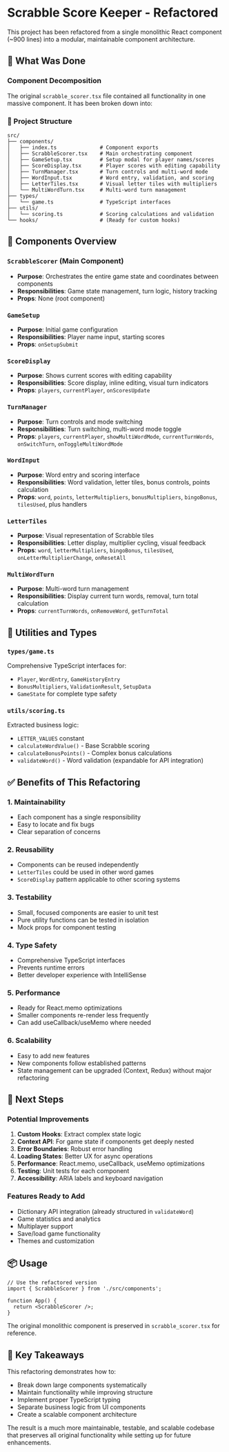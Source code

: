 # Scrabble Score Keeper - Refactored

This project has been refactored from a single monolithic React component (~900 lines) into a modular, maintainable component architecture.

## 🚀 What Was Done

### Component Decomposition
The original `scrabble_scorer.tsx` file contained all functionality in one massive component. It has been broken down into:

### 📁 Project Structure

```
src/
├── components/
│   ├── index.ts              # Component exports
│   ├── ScrabbleScorer.tsx    # Main orchestrating component
│   ├── GameSetup.tsx         # Setup modal for player names/scores
│   ├── ScoreDisplay.tsx      # Player scores with editing capability
│   ├── TurnManager.tsx       # Turn controls and multi-word mode
│   ├── WordInput.tsx         # Word entry, validation, and scoring
│   ├── LetterTiles.tsx       # Visual letter tiles with multipliers
│   └── MultiWordTurn.tsx     # Multi-word turn management
├── types/
│   └── game.ts               # TypeScript interfaces
├── utils/
│   └── scoring.ts            # Scoring calculations and validation
└── hooks/                    # (Ready for custom hooks)
```

## 🧩 Components Overview

### `ScrabbleScorer` (Main Component)
- **Purpose**: Orchestrates the entire game state and coordinates between components
- **Responsibilities**: Game state management, turn logic, history tracking
- **Props**: None (root component)

### `GameSetup`
- **Purpose**: Initial game configuration
- **Responsibilities**: Player name input, starting scores
- **Props**: `onSetupSubmit`

### `ScoreDisplay`
- **Purpose**: Shows current scores with editing capability
- **Responsibilities**: Score display, inline editing, visual turn indicators
- **Props**: `players`, `currentPlayer`, `onScoresUpdate`

### `TurnManager`
- **Purpose**: Turn controls and mode switching
- **Responsibilities**: Turn switching, multi-word mode toggle
- **Props**: `players`, `currentPlayer`, `showMultiWordMode`, `currentTurnWords`, `onSwitchTurn`, `onToggleMultiWordMode`

### `WordInput`
- **Purpose**: Word entry and scoring interface
- **Responsibilities**: Word validation, letter tiles, bonus controls, points calculation
- **Props**: `word`, `points`, `letterMultipliers`, `bonusMultipliers`, `bingoBonus`, `tilesUsed`, plus handlers

### `LetterTiles`
- **Purpose**: Visual representation of Scrabble tiles
- **Responsibilities**: Letter display, multiplier cycling, visual feedback
- **Props**: `word`, `letterMultipliers`, `bingoBonus`, `tilesUsed`, `onLetterMultiplierChange`, `onResetAll`

### `MultiWordTurn`
- **Purpose**: Multi-word turn management
- **Responsibilities**: Display current turn words, removal, turn total calculation
- **Props**: `currentTurnWords`, `onRemoveWord`, `getTurnTotal`

## 🔧 Utilities and Types

### `types/game.ts`
Comprehensive TypeScript interfaces for:
- `Player`, `WordEntry`, `GameHistoryEntry`
- `BonusMultipliers`, `ValidationResult`, `SetupData`
- `GameState` for complete type safety

### `utils/scoring.ts`
Extracted business logic:
- `LETTER_VALUES` constant
- `calculateWordValue()` - Base Scrabble scoring
- `calculateBonusPoints()` - Complex bonus calculations
- `validateWord()` - Word validation (expandable for API integration)

## ✅ Benefits of This Refactoring

### 1. **Maintainability**
- Each component has a single responsibility
- Easy to locate and fix bugs
- Clear separation of concerns

### 2. **Reusability**
- Components can be reused independently
- `LetterTiles` could be used in other word games
- `ScoreDisplay` pattern applicable to other scoring systems

### 3. **Testability**
- Small, focused components are easier to unit test
- Pure utility functions can be tested in isolation
- Mock props for component testing

### 4. **Type Safety**
- Comprehensive TypeScript interfaces
- Prevents runtime errors
- Better developer experience with IntelliSense

### 5. **Performance**
- Ready for React.memo optimizations
- Smaller components re-render less frequently
- Can add useCallback/useMemo where needed

### 6. **Scalability**
- Easy to add new features
- New components follow established patterns
- State management can be upgraded (Context, Redux) without major refactoring

## 🚀 Next Steps

### Potential Improvements
1. **Custom Hooks**: Extract complex state logic
2. **Context API**: For game state if components get deeply nested
3. **Error Boundaries**: Robust error handling
4. **Loading States**: Better UX for async operations
5. **Performance**: React.memo, useCallback, useMemo optimizations
6. **Testing**: Unit tests for each component
7. **Accessibility**: ARIA labels and keyboard navigation

### Features Ready to Add
- Dictionary API integration (already structured in `validateWord`)
- Game statistics and analytics
- Multiplayer support
- Save/load game functionality
- Themes and customization

## 📦 Usage

```tsx
// Use the refactored version
import { ScrabbleScorer } from './src/components';

function App() {
  return <ScrabbleScorer />;
}
```

The original monolithic component is preserved in `scrabble_scorer.tsx` for reference.

## 🎯 Key Takeaways

This refactoring demonstrates how to:
- Break down large components systematically
- Maintain functionality while improving structure
- Implement proper TypeScript typing
- Separate business logic from UI components
- Create a scalable component architecture

The result is a much more maintainable, testable, and scalable codebase that preserves all original functionality while setting up for future enhancements.

